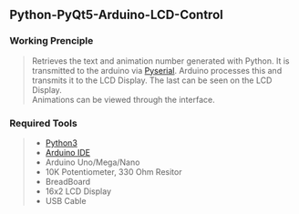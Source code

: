 ## Python-PyQt5-Arduino-LCD-Control

### Working Prenciple
>Retrieves the text and animation number generated with Python. It is transmitted to the arduino via [Pyserial](https://github.com/pyserial/pyserial). Arduino processes this and transmits it to the LCD Display. The last can be seen on the LCD Display. <br/>
>Animations can be viewed through the interface.

### Required Tools
> - [Python3](https://www.python.org/downloads/) <br/>
> - [Arduino IDE](https://www.arduino.cc/en/software) <br/>
> - Arduino Uno/Mega/Nano <br/> 
> - 10K Potentiometer, 330 Ohm Resitor <br/>
> - BreadBoard <br/> 
> - 16x2 LCD Display <br/>
> - USB Cable <br/>
